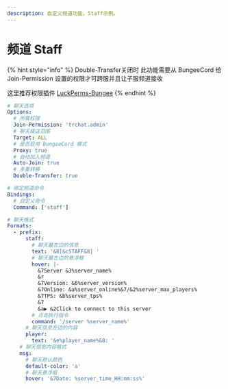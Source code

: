 ```yaml
---
description: 自定义频道功能，Staff示例。
---
```


# 频道 Staff

{% hint style="info" %}
Double-Transfer关闭时 此功能需要从 BungeeCord 给 Join-Permission 设置的权限才可跨服并且让子服频道接收

这里推荐权限插件 [LuckPerms-Bungee](https://luckperms.net/download)
{% endhint %}

```yaml
# 聊天选项
Options:
  # 所需权限
  Join-Permission: 'trchat.admin'
  # 聊天接送范围
  Target: ALL
  # 是否启用 BungeeCord 模式
  Proxy: true
  # 自动加入频道
  Auto-Join: true
  # 多重转移
  Double-Transfer: true

# 绑定频道命令
Bindings:
  # 自定义命令
  Command: ['staff']

# 聊天格式
Formats:
  - prefix:
      staff:
        # 聊天最左边的信息
        text: '&8[&cSTAFF&8] '
        # 聊天最左边的悬浮框
        hover: |-
          &7Server &3%server_name%
          &r
          &7Version: &6%server_version%
          &7Online: &a%server_online%&7/&2%server_max_players%
          &7TPS: &b%server_tps%
          &7
          &a▶ &2Click to connect to this server
        # 点击执行指令
        command: '/server %server_name%'
      # 聊天信息左边的内容
      player:
        text: '&e%player_name%&8: '
    # 聊天信息内容格式
    msg:
      # 聊天默认颜色
      default-color: 'a'
      # 聊天悬浮框
      hover: '&7Date: %server_time_HH:mm:ss%'
```
